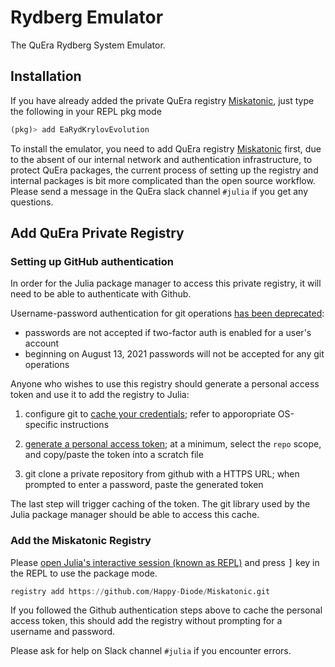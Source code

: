 # Rydberg Emulator

The QuEra Rydberg System Emulator.

## Installation

If you have already added the private QuEra registry [Miskatonic](https://github.com/happy-Diode/Miskatonic), just type the following in your REPL pkg mode

```julia
(pkg)> add EaRydKrylovEvolution
```

To install the emulator, you need to add QuEra registry [Miskatonic](https://github.com/happy-Diode/Miskatonic) first, due to the absent of our internal network and authentication infrastructure, to protect QuEra packages, the current process of setting up the registry and internal packages is bit more complicated than the open source
workflow. Please send a message in the QuEra slack channel `#julia` if you get any questions.

## Add QuEra Private Registry

### Setting up GitHub authentication

In order for the Julia package manager to access this private registry, it will need to be able to
authenticate with Github.

Username-password authentication for git operations 
[has been deprecated](https://github.blog/2020-12-15-token-authentication-requirements-for-git-operations/):
- passwords are not accepted if two-factor auth is enabled for a user's account
- beginning on August 13, 2021 passwords will not be accepted for any git operations

Anyone who wishes to use this registry should generate a personal
access token and use it to add the registry to Julia:

1. configure git to [cache your credentials](https://docs.github.com/en/free-pro-team@latest/github/using-git/caching-your-github-credentials-in-git);
   refer to apporopriate OS-specific instructions

2. [generate a personal access token](https://github.com/settings/tokens); at a minimum, select the `repo`
   scope, and copy/paste the token into a scratch file

3. git clone a private repository from github with a HTTPS URL; when prompted to enter a password,
   paste the generated token

The last step will trigger caching of the token. The git library used by the Julia package manager
should be able to access this cache.

### Add the Miskatonic Registry

Please <a href="https://docs.julialang.org/en/v1/manual/getting-started/">open
Julia's interactive session (known as REPL)</a> and press <kbd>]</kbd> key in the REPL to use the package mode.

```jl
registry add https://github.com/Happy-Diode/Miskatonic.git
```

If you followed the Github authentication steps above to cache the personal access token,
this should add the registry without prompting for a username and password.

Please ask for help on Slack channel `#julia` if you encounter errors.
